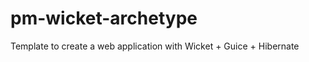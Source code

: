 pm-wicket-archetype
===================

Template to create a web application with Wicket + Guice + Hibernate

